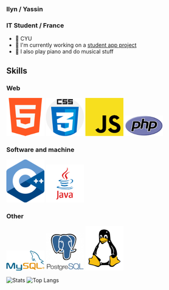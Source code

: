 ### Ilyn / Yassin
### IT Student / France

- 📍 CYU
- 🌱 I'm currently working on a [student app project](https://github.com/Klbgr/EzStudies)
- 🎼 I also play piano and do musical stuff

## Skills

### Web
<img src="732212.png" alt="HTML" width="100"/> <img src="CSS.png" alt="CSS" width="100"/> <img src="JS.png" alt="JS" width="100"/> <img src="PHP-logo.svg.png" alt="PHP" width="100"/>

### Software and machine
<img src="1822px-ISO_C++_Logo.svg.png" alt="C++" width="100"/> <img src="java.png" alt="Java" width="100"/>

### Other
<img src="489px-MySQL.svg.png" alt="MySQL" width="100"/> <img src="postgresql-logo-3-300x291.png" alt="Postgres" width="100"/> <img src="154px-Tux-simple.svg.png" alt="Linux" width="100"/>

<img src="https://github-readme-stats.vercel.app/api?username=anuraghazra&show_icons=true&theme=radical" alt="Stats" width="200"/> <img src="https://github-readme-stats.vercel.app/api/top-langs/?username=anuraghazra&layout=compact" alt="Top Langs" width="200"/>
